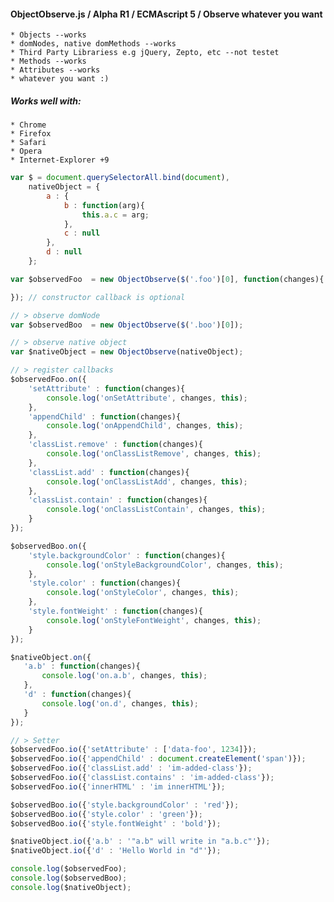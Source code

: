 #### ObjectObserve.js / Alpha R1 / ECMAscript 5 / Observe whatever you want
    * Objects --works
    * domNodes, native domMethods --works
    * Third Party Librariess e.g jQuery, Zepto, etc --not testet
    * Methods --works
    * Attributes --works
    * whatever you want :)

##### Works well with:
    * Chrome
    * Firefox
    * Safari
    * Opera
    * Internet-Explorer +9

````js
var $ = document.querySelectorAll.bind(document),
    nativeObject = {
        a : {
            b : function(arg){
                this.a.c = arg;
            },
            c : null
        },
        d : null
    };

var $observedFoo  = new ObjectObserve($('.foo')[0], function(changes){

}); // constructor callback is optional

// > observe domNode
var $observedBoo  = new ObjectObserve($('.boo')[0]);

// > observe native object
var $nativeObject = new ObjectObserve(nativeObject);

// > register callbacks
$observedFoo.on({
    'setAttribute' : function(changes){
        console.log('onSetAttribute', changes, this);
    },
    'appendChild' : function(changes){
        console.log('onAppendChild', changes, this);
    },
    'classList.remove' : function(changes){
        console.log('onClassListRemove', changes, this);
    },
    'classList.add' : function(changes){
        console.log('onClassListAdd', changes, this);
    },
    'classList.contain' : function(changes){
        console.log('onClassListContain', changes, this);
    }
});

$observedBoo.on({
    'style.backgroundColor' : function(changes){
        console.log('onStyleBackgroundColor', changes, this);
    },
    'style.color' : function(changes){
        console.log('onStyleColor', changes, this);
    },
    'style.fontWeight' : function(changes){
        console.log('onStyleFontWeight', changes, this);
    }
});

$nativeObject.on({
   'a.b' : function(changes){
       console.log('on.a.b', changes, this);
   },
   'd' : function(changes){
       console.log('on.d', changes, this);
   }
});

// > Setter
$observedFoo.io({'setAttribute' : ['data-foo', 1234]});
$observedFoo.io({'appendChild' : document.createElement('span')});
$observedFoo.io({'classList.add' : 'im-added-class'});
$observedFoo.io({'classList.contains' : 'im-added-class'});
$observedFoo.io({'innerHTML' : 'im innerHTML'});

$observedBoo.io({'style.backgroundColor' : 'red'});
$observedBoo.io({'style.color' : 'green'});
$observedBoo.io({'style.fontWeight' : 'bold'});

$nativeObject.io({'a.b' : '"a.b" will write in "a.b.c"'});
$nativeObject.io({'d' : 'Hello World in "d"'});

console.log($observedFoo);
console.log($observedBoo);
console.log($nativeObject);
````


